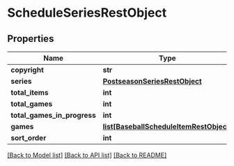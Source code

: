 # ScheduleSeriesRestObject

## Properties
Name | Type | Description | Notes
------------ | ------------- | ------------- | -------------
**copyright** | **str** |  | [optional] 
**series** | [**PostseasonSeriesRestObject**](PostseasonSeriesRestObject.md) |  | [optional] 
**total_items** | **int** |  | [optional] 
**total_games** | **int** |  | [optional] 
**total_games_in_progress** | **int** |  | [optional] 
**games** | [**list[BaseballScheduleItemRestObject]**](BaseballScheduleItemRestObject.md) |  | [optional] 
**sort_order** | **int** |  | [optional] 

[[Back to Model list]](../README.md#documentation-for-models) [[Back to API list]](../README.md#documentation-for-api-endpoints) [[Back to README]](../README.md)

